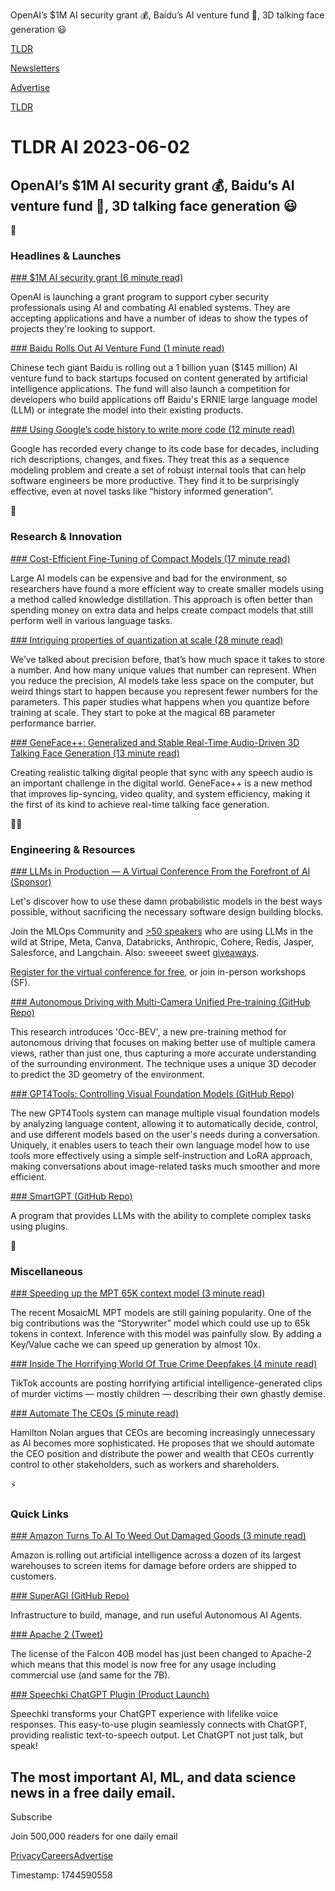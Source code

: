 OpenAI’s $1M AI security grant 💰, Baidu’s AI venture fund 💸, 3D talking face generation 😃

[TLDR](/)

[Newsletters](/newsletters)

[Advertise](https://advertise.tldr.tech/)

[TLDR](/)

# TLDR AI 2023-06-02

## OpenAI’s $1M AI security grant 💰, Baidu’s AI venture fund 💸, 3D talking face generation 😃

🚀

### Headlines & Launches

[### $1M AI security grant (6 minute read)](https://openai.com/blog/openai-cybersecurity-grant-program?utm_source=tldrai)

OpenAI is launching a grant program to support cyber security professionals using AI and combating AI enabled systems. They are accepting applications and have a number of ideas to show the types of projects they're looking to support.

[### Baidu Rolls Out AI Venture Fund (1 minute read)](https://techcrunch.com/2023/05/31/as-part-of-ai-push-chinese-tech-giant-baidu-is-now-rolling-out-an-ai-venture-fund/?utm_source=tldrai)

Chinese tech giant Baidu is rolling out a 1 billion yuan ($145 million) AI venture fund to back startups focused on content generated by artificial intelligence applications. The fund will also launch a competition for developers who build applications off Baidu's ERNIE large language model (LLM) or integrate the model into their existing products.

[### Using Google’s code history to write more code (12 minute read)](https://ai.googleblog.com/2023/05/large-sequence-models-for-software.html?utm_source=tldrai)

Google has recorded every change to its code base for decades, including rich descriptions, changes, and fixes. They treat this as a sequence modeling problem and create a set of robust internal tools that can help software engineers be more productive. They find it to be surprisingly effective, even at novel tasks like “history informed generation”.

🧠

### Research & Innovation

[### Cost-Efficient Fine-Tuning of Compact Models (17 minute read)](https://arxiv.org/abs/2305.01645?utm_source=tldrai)

Large AI models can be expensive and bad for the environment, so researchers have found a more efficient way to create smaller models using a method called knowledge distillation. This approach is often better than spending money on extra data and helps create compact models that still perform well in various language tasks.

[### Intriguing properties of quantization at scale (28 minute read)](https://arxiv.org/abs/2305.19268?utm_source=tldrai)

We’ve talked about precision before, that’s how much space it takes to store a number. And how many unique values that number can represent. When you reduce the precision, AI models take less space on the computer, but weird things start to happen because you represent fewer numbers for the parameters. This paper studies what happens when you quantize before training at scale. They start to poke at the magical 6B parameter performance barrier.

[### GeneFace++: Generalized and Stable Real-Time Audio-Driven 3D Talking Face Generation (13 minute read)](https://arxiv.org/abs/2305.00787?utm_source=tldrai)

Creating realistic talking digital people that sync with any speech audio is an important challenge in the digital world. GeneFace++ is a new method that improves lip-syncing, video quality, and system efficiency, making it the first of its kind to achieve real-time talking face generation.

👨‍💻

### Engineering & Resources

[### LLMs in Production — A Virtual Conference From the Forefront of AI (Sponsor)](https://home.mlops.community/public/events/llm-in-prod-part-ii-2023-06-20?utm_source=tldr&amp;utm_medium=email&amp;utm_campaign=0602)

Let's discover how to use these damn probabilistic models in the best ways possible, without sacrificing the necessary software design building blocks.

Join the MLOps Community and [>50 speakers](https://home.mlops.community/public/events/llm-in-prod-part-ii-2023-06-20?utm_source=tldr&utm_medium=email&utm_campaign=0602) who are using LLMs in the wild at Stripe, Meta, Canva, Databricks, Anthropic, Cohere, Redis, Jasper, Salesforce, and Langchain. Also: sweeeet sweet [giveaways](https://home.mlops.community/public/events/llm-in-prod-part-ii-2023-06-20?utm_source=tldr&utm_medium=email&utm_campaign=0602).

[Register for the virtual conference for free](https://home.mlops.community/public/events/llm-in-prod-part-ii-2023-06-20?utm_source=tldr&utm_medium=email&utm_campaign=0602), or join in-person workshops (SF).

[### Autonomous Driving with Multi-Camera Unified Pre-training (GitHub Repo)](https://github.com/chaytonmin/occ-bev?utm_source=tldrai)

This research introduces 'Occ-BEV', a new pre-training method for autonomous driving that focuses on making better use of multiple camera views, rather than just one, thus capturing a more accurate understanding of the surrounding environment. The technique uses a unique 3D decoder to predict the 3D geometry of the environment.

[### GPT4Tools: Controlling Visual Foundation Models (GitHub Repo)](https://github.com/stevengrove/gpt4tools?utm_source=tldrai)

The new GPT4Tools system can manage multiple visual foundation models by analyzing language content, allowing it to automatically decide, control, and use different models based on the user's needs during a conversation. Uniquely, it enables users to teach their own language model how to use tools more effectively using a simple self-instruction and LoRA approach, making conversations about image-related tasks much smoother and more efficient.

[### SmartGPT (GitHub Repo)](https://github.com/Cormanz/smartgpt?utm_source=tldrai)

A program that provides LLMs with the ability to complete complex tasks using plugins.

🎁

### Miscellaneous

[### Speeding up the MPT 65K context model (3 minute read)](https://huggingface.co/emozilla/mpt-7b-storywriter-fast?utm_source=tldrai)

The recent MosaicML MPT models are still gaining popularity. One of the big contributions was the “Storywriter” model which could use up to 65k tokens in context. Inference with this model was painfully slow. By adding a Key/Value cache we can speed up generation by almost 10x.

[### Inside The Horrifying World Of True Crime Deepfakes (4 minute read)](https://archive.ph/bffdw?utm_source=tldrai)

TikTok accounts are posting horrifying artificial intelligence-generated clips of murder victims — mostly children — describing their own ghastly demise.

[### Automate The CEOs (5 minute read)](https://www.hamiltonnolan.com/p/automate-the-ceos?utm_source=tldrai)

Hamilton Nolan argues that CEOs are becoming increasingly unnecessary as AI becomes more sophisticated. He proposes that we should automate the CEO position and distribute the power and wealth that CEOs currently control to other stakeholders, such as workers and shareholders.

⚡️

### Quick Links

[### Amazon Turns To AI To Weed Out Damaged Goods (3 minute read)](https://archive.ph/O2w09?utm_source=tldrai)

Amazon is rolling out artificial intelligence across a dozen of its largest warehouses to screen items for damage before orders are shipped to customers.

[### SuperAGI (GitHub Repo)](https://github.com/TransformerOptimus/SuperAGI?utm_source=tldrai)

Infrastructure to build, manage, and run useful Autonomous AI Agents.

[### Apache 2 (Tweet)](https://threadreaderapp.com/Thom_Wolf/status/1663986216771936263)

The license of the Falcon 40B model has just been changed to Apache-2 which means that this model is now free for any usage including commercial use (and same for the 7B).

[### Speechki ChatGPT Plugin (Product Launch)](https://www.producthunt.com/posts/speechki-chatgpt-plugin?utm_source=tldrai)

Speechki transforms your ChatGPT experience with lifelike voice responses. This easy-to-use plugin seamlessly connects with ChatGPT, providing realistic text-to-speech output. Let ChatGPT not just talk, but speak!

## The most important AI, ML, and data science news in a free daily email.

Subscribe

Join 500,000 readers for one daily email

[Privacy](/privacy)[Careers](https://jobs.ashbyhq.com/tldr.tech)[Advertise](/ai/advertise)

Timestamp: 1744590558